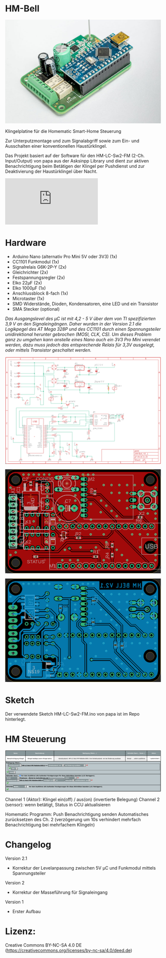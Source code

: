 # HM-Bell

![Projektbild](/images/HM-Bell_v2_3D_view_2to3.jpg)

Klingelplatine für die Homematic Smart-Home Steuerung

Zur Unterputzmontage und zum Signalabgriff sowie zum Ein- und Ausschalten einer konventionellen Haustürklingel.

Das Projekt basiert auf der Software für den HM-LC-Sw2-FM (2-Ch. Input/Output) von papa aus der Asksinpp Library und dient zur aktiven Benachrichtigung beim Betätigen der Klingel per Pushdienst und zur Deaktivierung der Haustürklingel über Nacht.

![Homematic-Forum](https://homematic-forum.de/forum/viewtopic.php?f=76&t=60687)

# Hardware
* Arduino Nano (alternativ Pro Mini 5V oder 3V3) (1x)
* CC1101 Funkmodul (1x)
* Signalrelais G6K-2P-Y (2x)
* Gleichrichter (2x)
* Festspannungsregler (2x)
* Elko 22µF (2x)
* Elko 1000µF (1x)
* Anschlussblock 8-fach (1x)
* Microtaster (1x)
* SMD Widerstände, Dioden, Kondensatoren, eine LED und ein Transistor
* SMA Stecker (optional)

*Das Ausgangslevel des µC ist mit 4,2 - 5 V über dem von TI spezifizierten 3,9 V an den Signaleingängen. Daher wurden in der Version 2.1 die Logikpegel des AT Mega 328P und des CC1101 durch einen Spannungsteiler unidirektional herunter gebrochen (MOSI, CLK, CS). 
Um dieses Problem ganz zu umgehen kann anstelle eines Nano auch ein 3V3 Pro Mini verendet werden, dazu muss jedoch das entsprechende Relais für 3,3V ausgelegt, oder mittels Transistor geschaltet werden.*

![Schematic](/images/HM-Bell_V2_1_scm.png)

![TopLayer](/images/HM-Bell_V2_1_top.png)

![BottomLayer](/images/HM-Bell_V2_1_bot.png)

# Sketch

Der verwendete Sketch HM-LC-Sw2-FM.ino von papa ist im Repo hinterlegt.

# HM Steuerung

![HomematicProgramm](/images/HM-Bell_CCU-Programm.png)

Channel 1 (Aktor): Klingel ein(off) / aus(on) (invertierte Belegung)
Channel 2 (sensor): wenn betätigt, Status in CCU aktualisieren

Homematic Programm:
Push Benachrichtigung senden
Automatisches zurücksetzen des Ch. 2 (verzögerung um 10s verhindert mehrfach Benachrichtigung bei mehrfachem Klingeln) 

# Changelog
Version 2.1
* Korrektur der Levelanpassung zwischen 5V µC und Funkmodul mittels Spannungsteiler

Version 2
* Korrektur der Masseführung für Signaleingang

Version 1
* Erster Aufbau

# Lizenz:
Creative Commons BY-NC-SA 4.0 DE (https://creativecommons.org/licenses/by-nc-sa/4.0/deed.de)
